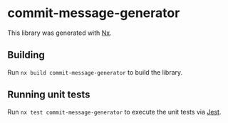 # commit-message-generator

This library was generated with [Nx](https://nx.dev).

## Building

Run `nx build commit-message-generator` to build the library.

## Running unit tests

Run `nx test commit-message-generator` to execute the unit tests via [Jest](https://jestjs.io).
